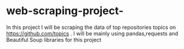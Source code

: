 # web-scraping-project-
In this project I will be scraping the data of top repositories topics on https://github.com/topics . I will be mainly using pandas,requests and Beautiful Soup libraries for this project
